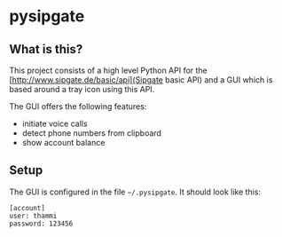 # pysipgate

## What is this?

This project consists of a high level Python API for the
[http://www.sipgate.de/basic/api](Sipgate basic API) and a GUI which is based
around a tray icon using this API.

The GUI offers the following features:

* initiate voice calls
* detect phone numbers from clipboard
* show account balance

## Setup

The GUI is configured in the file `~/.pysipgate`. It should look like this:

    [account]
    user: thammi
    password: 123456

